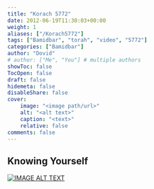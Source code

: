 ```yaml
---
title: "Korach 5772"
date: 2012-06-19T11:30:03+00:00
weight: 1
aliases: ["/Korach5772"]
tags: ["Bamidbar", "torah", "video", "5772"]
categories: ["Bamidbar"]
author: "Dovid"
# author: ["Me", "You"] # multiple authors
showToc: false
TocOpen: false
draft: false
hidemeta: false
disableShare: false
cover:
    image: "<image path/url>"
    alt: "<alt text>"
    caption: "<text>"
    relative: false
comments: false
---
```

 ## Knowing Yourself
 [![IMAGE ALT TEXT](http://img.youtube.com/vi/1BS5kmnjbiU/0.jpg)](http://www.youtube.com/watch?v=1BS5kmnjbiU "Video Title")
